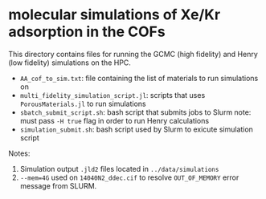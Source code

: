 # molecular simulations of Xe/Kr adsorption in the COFs
This directory contains files for running the GCMC (high fidelity) and Henry (low fidelity) simulations on the HPC.
- `AA_cof_to_sim.txt`: file containing the list of materials to run simulations on
- `multi_fidelity_simulation_script.jl`: scripts that uses `PorousMaterials.jl` to run simulations
- `sbatch_submit_script.sh`: bash script that submits jobs to Slurm
    note: must pass `-H true` flag in order to run Henry calculations
- `simulation_submit.sh`: bash script used by Slurm to exicute simulation script

Notes:
1. Simulation output `.jld2` files located in `../data/simulations` 
2. `--mem=4G` used on `14040N2_ddec.cif` to resolve `OUT_OF_MEMORY` error message from SLURM.
